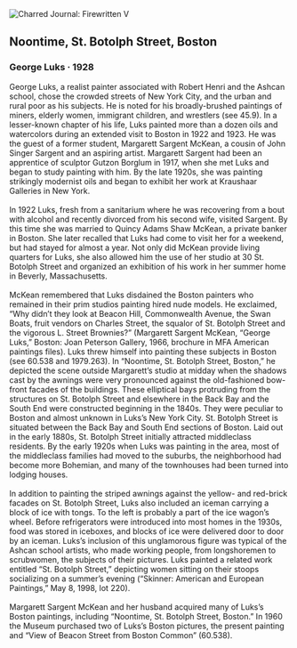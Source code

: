 <div class="artwork-of-the-day">
  <div class="container">
    <div class="img-wrapper">
      <img
        src="https://uploads3.wikiart.org/images/george-luks/noontime-st-botolph-street-boston-1928.jpg!Large.jpg"
        alt="Charred Journal: Firewritten V" />
    </div>
    <div class="artwork-detail">
      <div class="artwork-origin"> 
        <h2 class="artwork-name">Noontime, St. Botolph Street, Boston</h2>
        <h3 class="artist">
          George Luks
                    ·  1928
        </h3>
      </div>
      <p class="description">
        <span class="artwork-description-text ng-binding" ng-bind-html="viewModel.ArtworkOfTheDay.Description | unsafe">George Luks, a realist painter associated with Robert Henri and the Ashcan school, chose the crowded streets of New York City, and the urban and rural poor as his subjects. He is noted for his broadly-brushed paintings of miners, elderly women, immigrant children, and wrestlers (see 45.9). In a lesser-known chapter of his life, Luks painted more than a dozen oils and watercolors during an extended visit to Boston in 1922 and 1923. He was the guest of a former student, Margarett Sargent McKean, a cousin of John Singer Sargent and an aspiring artist. Margarett Sargent had been an apprentice of sculptor Gutzon Borglum in 1917, when she met Luks and began to study painting with him. By the late 1920s, she was painting strikingly modernist oils and began to exhibit her work at Kraushaar Galleries in New York.
<br>
<br>In 1922 Luks, fresh from a sanitarium where he was recovering from a bout with alcohol and recently divorced from his second wife, visited Sargent. By this time she was married to Quincy Adams Shaw McKean, a private banker in Boston. She later recalled that Luks had come to visit her for a weekend, but had stayed for almost a year. Not only did McKean provide living quarters for Luks, she also allowed him the use of her studio at 30 St. Botolph Street and organized an exhibition of his work in her summer home in Beverly, Massachusetts.
<br>
<br>McKean remembered that Luks disdained the Boston painters who remained in their prim studios painting hired nude models. He exclaimed, “Why didn’t they look at Beacon Hill, Commonwealth Avenue, the Swan Boats, fruit vendors on Charles Street, the squalor of St. Botolph Street and the vigorous L. Street Brownies?” (Margarett Sargent McKean, “George Luks,” Boston: Joan Peterson Gallery, 1966, brochure in MFA American paintings files). Luks threw himself into painting these subjects in Boston (see 60.538 and 1979.263). In “Noontime, St. Botolph Street, Boston,” he depicted the scene outside Margarett’s studio at midday when the shadows cast by the awnings were very pronounced against the old-fashioned bow-front facades of the buildings. These elliptical bays protruding from the structures on St. Botolph Street and elsewhere in the Back Bay and the South End were constructed beginning in the 1840s. They were peculiar to Boston and almost unknown in Luks’s New York City. St. Botolph Street is situated between the Back Bay and South End sections of Boston. Laid out in the early 1880s, St. Botolph Street initially attracted middleclass residents. By the early 1920s when Luks was painting in the area, most of the middleclass families had moved to the suburbs, the neighborhood had become more Bohemian, and many of the townhouses had been turned into lodging houses.
<br>
<br>In addition to painting the striped awnings against the yellow- and red-brick facades on St. Botolph Street, Luks also included an iceman carrying a block of ice with tongs. To the left is probably a part of the ice wagon’s wheel. Before refrigerators were introduced into most homes in the 1930s, food was stored in iceboxes, and blocks of ice were delivered door to door by an iceman. Luks’s inclusion of this unglamorous figure was typical of the Ashcan school artists, who made working people, from longshoremen to scrubwomen, the subjects of their pictures. Luks painted a related work entitled “St. Botolph Street,” depicting women sitting on their stoops socializing on a summer’s evening (“Skinner: American and European Paintings,” May 8, 1998, lot 220).
<br>
<br>Margarett Sargent McKean and her husband acquired many of Luks’s Boston paintings, including “Noontime, St. Botolph Street, Boston.” In 1960 the Museum purchased two of Luks’s Boston pictures, the present painting and “View of Beacon Street from Boston Common” (60.538).</span>
                        <div class="text-shadow-container" ng-show="showShadow" style=""></div>
      </p>
    </div>
  </div>

</div>

